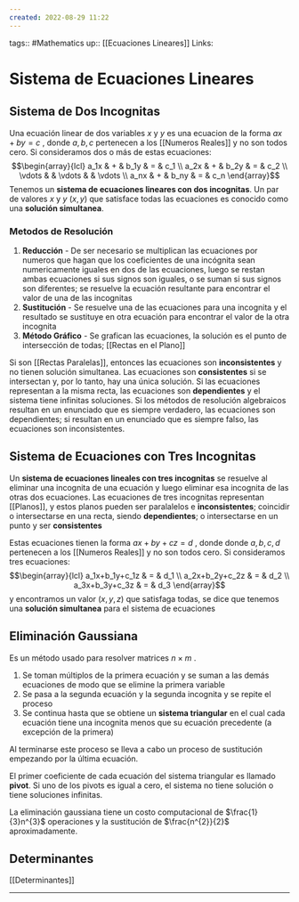 ```yaml
---
created: 2022-08-29 11:22
---
```

tags:: #Mathematics 
up:: [[Ecuaciones Lineares]]
Links: 
# Sistema de Ecuaciones Lineares
## Sistema de Dos Incognitas
Una ecuación linear de dos variables $x$ y $y$ es una ecuacion de la forma $ax + by = c$ , donde $a, b, c$ pertenecen a los [[Numeros Reales]] y no son todos cero. Si consideramos dos o más de estas ecuaciones: $$\begin{array}{lcl} a_1x & + & b_1y & = & c_1 \\ a_2x & + & b_2y & = & c_2 \\ \vdots &  & \vdots & & \vdots \\ a_nx & + & b_ny & = & c_n \end{array}$$ Tenemos un **sistema de ecuaciones lineares con dos incognitas**. Un par de valores $x$ y $y$ $(x, y)$ que satisface todas las ecuaciones es conocido como una **solución simultanea**.

### Metodos de Resolución
1. **Reducción** - De ser necesario se multiplican las ecuaciones por numeros que hagan que los coeficientes de una incógnita sean numericamente iguales en dos de las ecuaciones, luego se restan ambas ecuaciones si sus signos son iguales, o se suman si sus signos son diferentes; se resuelve la ecuación resultante para encontrar el valor de una de las incognitas
2. **Sustitución** - Se resuelve una de las ecuaciones para una incognita y el resultado se sustituye en otra ecuación para encontrar el valor de la otra incognita
3. **Método Gráfico** - Se grafican las ecuaciones, la solución es el punto de intersección de todas; [[Rectas en el Plano]]

Si son [[Rectas Paralelas]], entonces las ecuaciones son **inconsistentes** y no tienen solución simultanea. Las ecuaciones son **consistentes** si se intersectan y, por lo tanto, hay una única solución. Si las ecuaciones representan a la misma recta, las ecuaciones son **dependientes** y el sistema tiene infinitas soluciones. Si los métodos de resolución algebraicos resultan en un enunciado que es siempre verdadero, las ecuaciones son dependientes; si resultan en un enunciado que es siempre falso, las ecuaciones son inconsistentes.

## Sistema de Ecuaciones con Tres Incognitas
Un **sistema de ecuaciones lineales con tres incognitas** se resuelve al eliminar una incognita de una ecuación y luego eliminar esa incognita de las otras dos ecuaciones. Las ecuaciones de tres incognitas representan [[Planos]], y estos planos pueden ser paralalelos e **inconsistentes**; coincidir o intersectarse en una recta, siendo **dependientes**; o intersectarse en un punto y ser **consistentes**

Estas ecuaciones tienen la forma $ax + by + cz = d$ , donde donde $a, b, c, d$ pertenecen a los [[Numeros Reales]] y no son todos cero. Si consideramos tres ecuaciones: $$\begin{array}{lcl} a_1x+b_1y+c_1z & = & d_1 \\ a_2x+b_2y+c_2z & = & d_2 \\ a_3x+b_3y+c_3z & = & d_3 \end{array}$$
y encontramos un valor $(x, y, z)$ que satisfaga todas, se dice que tenemos una **solución simultanea** para el sistema de ecuaciones

## Eliminación Gaussiana
Es un método usado para resolver matrices $n\times m$ .
1. Se toman múltiplos de la primera ecuación y se suman a las demás ecuaciones de modo que se elimine la primera variable
2. Se pasa a la segunda ecuación y la segunda incognita y se repite el proceso
3. Se continua hasta que se obtiene un **sistema triangular** en el cual cada ecuación tiene una incognita menos que su ecuación precedente (a excepción de la primera)

Al terminarse este proceso se lleva a cabo un proceso de sustitución empezando por la última ecuación.

El primer coeficiente de cada ecuación del sistema triangular es llamado **pivot**. Si uno de los pivots es igual a cero, el sistema no tiene solución o tiene soluciones infinitas.

La eliminación gaussiana tiene un costo computacional de $\frac{1}{3}n^{3}$ operaciones y la sustitución de $\frac{n^{2}}{2}$ aproximadamente.


## Determinantes
[[Determinantes]]
___
